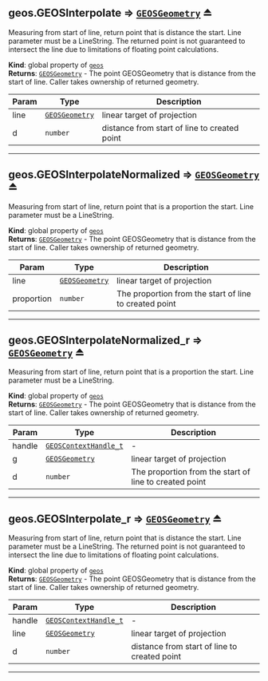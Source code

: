 <a name="exp_module_geos--geos.GEOSInterpolate"></a>

## geos.GEOSInterpolate ⇒ [<code>GEOSGeometry</code>](/typedefs-enums/typedefs-enums.html#GEOSGeometry) ⏏
Measuring from start of line, return point that is distance the start. Line parameter must be a LineString. The returned point is not guaranteed to intersect the line due to limitations of floating point calculations.

**Kind**: global property of [<code>geos</code>](/typedefs-enums/typedefs-enums.html#module_geos)  
**Returns**: [<code>GEOSGeometry</code>](/typedefs-enums/typedefs-enums.html#GEOSGeometry) - The point GEOSGeometry that is distance from the start of line. Caller takes ownership of returned geometry.  

| Param | Type | Description |
| --- | --- | --- |
| line | [<code>GEOSGeometry</code>](/typedefs-enums/typedefs-enums.html#GEOSGeometry) | linear target of projection |
| d | <code>number</code> | distance from start of line to created point |


---
<a name="exp_module_geos--geos.GEOSInterpolateNormalized"></a>

## geos.GEOSInterpolateNormalized ⇒ [<code>GEOSGeometry</code>](/typedefs-enums/typedefs-enums.html#GEOSGeometry) ⏏
Measuring from start of line, return point that is a proportion the start. Line parameter must be a LineString.

**Kind**: global property of [<code>geos</code>](/typedefs-enums/typedefs-enums.html#module_geos)  
**Returns**: [<code>GEOSGeometry</code>](/typedefs-enums/typedefs-enums.html#GEOSGeometry) - The point GEOSGeometry that is distance from the start of line. Caller takes ownership of returned geometry.  

| Param | Type | Description |
| --- | --- | --- |
| line | [<code>GEOSGeometry</code>](/typedefs-enums/typedefs-enums.html#GEOSGeometry) | linear target of projection |
| proportion | <code>number</code> | The proportion from the start of line to created point |


---
<a name="exp_module_geos--geos.GEOSInterpolateNormalized_r"></a>

## geos.GEOSInterpolateNormalized\_r ⇒ [<code>GEOSGeometry</code>](/typedefs-enums/typedefs-enums.html#GEOSGeometry) ⏏
Measuring from start of line, return point that is a proportion the start. Line parameter must be a LineString.

**Kind**: global property of [<code>geos</code>](/typedefs-enums/typedefs-enums.html#module_geos)  
**Returns**: [<code>GEOSGeometry</code>](/typedefs-enums/typedefs-enums.html#GEOSGeometry) - The point GEOSGeometry that is distance from the start of line. Caller takes ownership of returned geometry.  

| Param | Type | Description |
| --- | --- | --- |
| handle | [<code>GEOSContextHandle\_t</code>](/typedefs-enums/typedefs-enums.html#GEOSContextHandle_t) | - |
| g | [<code>GEOSGeometry</code>](/typedefs-enums/typedefs-enums.html#GEOSGeometry) | linear target of projection |
| d | <code>number</code> | The proportion from the start of line to created point |


---
<a name="exp_module_geos--geos.GEOSInterpolate_r"></a>

## geos.GEOSInterpolate\_r ⇒ [<code>GEOSGeometry</code>](/typedefs-enums/typedefs-enums.html#GEOSGeometry) ⏏
Measuring from start of line, return point that is distance the start. Line parameter must be a LineString. The returned point is not guaranteed to intersect the line due to limitations of floating point calculations.

**Kind**: global property of [<code>geos</code>](/typedefs-enums/typedefs-enums.html#module_geos)  
**Returns**: [<code>GEOSGeometry</code>](/typedefs-enums/typedefs-enums.html#GEOSGeometry) - The point GEOSGeometry that is distance from the start of line. Caller takes ownership of returned geometry.  

| Param | Type | Description |
| --- | --- | --- |
| handle | [<code>GEOSContextHandle\_t</code>](/typedefs-enums/typedefs-enums.html#GEOSContextHandle_t) | - |
| line | [<code>GEOSGeometry</code>](/typedefs-enums/typedefs-enums.html#GEOSGeometry) | linear target of projection |
| d | <code>number</code> | distance from start of line to created point |


---
